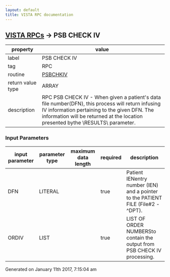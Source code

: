 ```yaml
---
layout: default
title: VISTA RPC documentation
---
```




## [VISTA RPCs](TableOfContent.md) &#8594; PSB CHECK IV 

 property | value 
--- | --- 
 label | PSB CHECK IV
 tag | RPC
 routine | [PSBCHKIV](http://code.osehra.org/dox/Routine_PSBCHKIV_source.html)
 return value type | ARRAY
 description | RPC PSB CHECK IV - When given a patient's data file number(DFN), this process will return infusing IV information pertaining to the given DFN.  The information will be returned at the location presented bythe \RESULTS\ parameter.

### Input Parameters

| input parameter | parameter type | maximum data length | required | description | 
| --- | --- | --- | --- | --- | 
| DFN | LITERAL |  | true | Patient IENentry number (IEN) and a pointer to the PATIENT FILE (File#2 - ^DPT). | 
| ORDIV | LIST |  | true | LIST OF ORDER NUMBERSto contain the output from PSB CHECK IV processing. | 




 Generated on January 11th 2017, 7:15:04 am